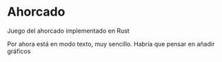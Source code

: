 # Ahorcado
Juego del ahorcado implementado en Rust

Por ahora está en modo texto, muy sencillo.
Habría que pensar en añadir gráficos
